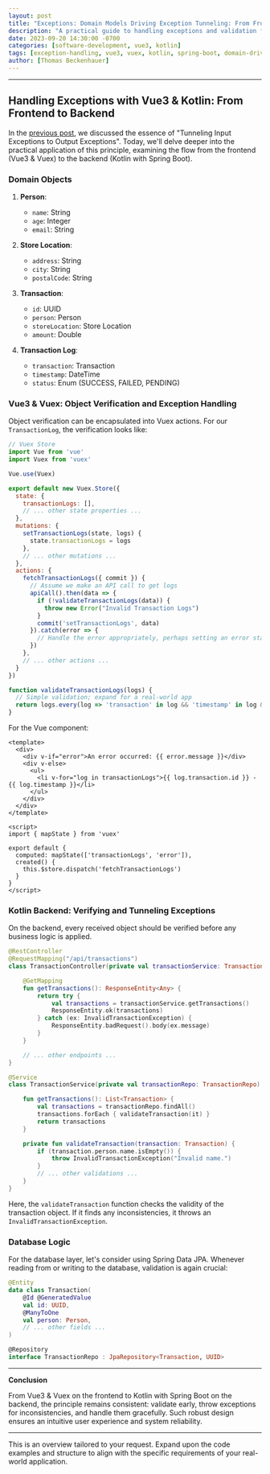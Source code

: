 ```yaml
---
layout: post
title: "Exceptions: Domain Models Driving Exception Tunneling: From Frontend to Backend"
description: "A practical guide to handling exceptions and validation from the frontend in Vue3 & Vuex to the backend in Kotlin with Spring Boot."
date: 2023-09-20 14:30:00 -0700
categories: [software-development, vue3, kotlin]
tags: [exception-handling, vue3, vuex, kotlin, spring-boot, domain-driven-development]
author: [Thomas Beckenhauer]
---
```



---

## Handling Exceptions with Vue3 & Kotlin: From Frontend to Backend

In the [previous post](/style_guides/tunneling-input-exceptions-to-output-exceptions), we discussed the essence of "Tunneling Input Exceptions to Output Exceptions". Today, we'll delve deeper into the practical application of this principle, examining the flow from the frontend (Vue3 & Vuex) to the backend (Kotlin with Spring Boot).

### Domain Objects

1. **Person**:
   - `name`: String
   - `age`: Integer
   - `email`: String
   
2. **Store Location**:
   - `address`: String
   - `city`: String
   - `postalCode`: String

3. **Transaction**:
   - `id`: UUID
   - `person`: Person
   - `storeLocation`: Store Location
   - `amount`: Double

4. **Transaction Log**:
   - `transaction`: Transaction
   - `timestamp`: DateTime
   - `status`: Enum (SUCCESS, FAILED, PENDING)

### Vue3 & Vuex: Object Verification and Exception Handling

Object verification can be encapsulated into Vuex actions. For our `TransactionLog`, the verification looks like:

```javascript
// Vuex Store
import Vue from 'vue'
import Vuex from 'vuex'

Vue.use(Vuex)

export default new Vuex.Store({
  state: {
    transactionLogs: [],
    // ... other state properties ...
  },
  mutations: {
    setTransactionLogs(state, logs) {
      state.transactionLogs = logs
    },
    // ... other mutations ...
  },
  actions: {
    fetchTransactionLogs({ commit }) {
      // Assume we make an API call to get logs
      apiCall().then(data => {
        if (!validateTransactionLogs(data)) {
          throw new Error("Invalid Transaction Logs")
        }
        commit('setTransactionLogs', data)
      }).catch(error => {
        // Handle the error appropriately, perhaps setting an error state
      })
    },
    // ... other actions ...
  }
})

function validateTransactionLogs(logs) {
  // Simple validation; expand for a real-world app
  return logs.every(log => 'transaction' in log && 'timestamp' in log && 'status' in log)
}
```

For the Vue component:

```vue
<template>
  <div>
    <div v-if="error">An error occurred: {{ error.message }}</div>
    <div v-else>
      <ul>
        <li v-for="log in transactionLogs">{{ log.transaction.id }} - {{ log.timestamp }}</li>
      </ul>
    </div>
  </div>
</template>

<script>
import { mapState } from 'vuex'

export default {
  computed: mapState(['transactionLogs', 'error']),
  created() {
    this.$store.dispatch('fetchTransactionLogs')
  }
}
</script>
```

### Kotlin Backend: Verifying and Tunneling Exceptions

On the backend, every received object should be verified before any business logic is applied.

```kotlin
@RestController
@RequestMapping("/api/transactions")
class TransactionController(private val transactionService: TransactionService) {

    @GetMapping
    fun getTransactions(): ResponseEntity<Any> {
        return try {
            val transactions = transactionService.getTransactions()
            ResponseEntity.ok(transactions)
        } catch (ex: InvalidTransactionException) {
            ResponseEntity.badRequest().body(ex.message)
        }
    }

    // ... other endpoints ...
}

@Service
class TransactionService(private val transactionRepo: TransactionRepo) {

    fun getTransactions(): List<Transaction> {
        val transactions = transactionRepo.findAll()
        transactions.forEach { validateTransaction(it) }
        return transactions
    }

    private fun validateTransaction(transaction: Transaction) {
        if (transaction.person.name.isEmpty()) {
            throw InvalidTransactionException("Invalid name.")
        }
        // ... other validations ...
    }
}
```

Here, the `validateTransaction` function checks the validity of the transaction object. If it finds any inconsistencies, it throws an `InvalidTransactionException`.

### Database Logic

For the database layer, let's consider using Spring Data JPA. Whenever reading from or writing to the database, validation is again crucial:

```kotlin
@Entity
data class Transaction(
    @Id @GeneratedValue
    val id: UUID,
    @ManyToOne
    val person: Person,
    // ... other fields ...
)

@Repository
interface TransactionRepo : JpaRepository<Transaction, UUID>
```

---

**Conclusion**

From Vue3 & Vuex on the frontend to Kotlin with Spring Boot on the backend, the principle remains consistent: validate early, throw exceptions for inconsistencies, and handle them gracefully. Such robust design ensures an intuitive user experience and system reliability.

---

This is an overview tailored to your request. Expand upon the code examples and structure to align with the specific requirements of your real-world application.
